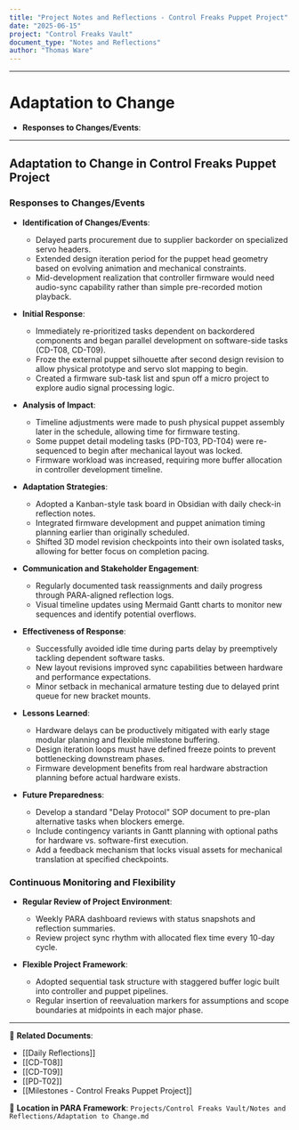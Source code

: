 ```yaml
---
title: "Project Notes and Reflections - Control Freaks Puppet Project"
date: "2025-06-15"
project: "Control Freaks Vault"
document_type: "Notes and Reflections"
author: "Thomas Ware"
---
```

---
# Adaptation to Change

- **Responses to Changes/Events**:

---

## Adaptation to Change in Control Freaks Puppet Project

### Responses to Changes/Events

- **Identification of Changes/Events**:
  - Delayed parts procurement due to supplier backorder on specialized servo headers.
  - Extended design iteration period for the puppet head geometry based on evolving animation and mechanical constraints.
  - Mid-development realization that controller firmware would need audio-sync capability rather than simple pre-recorded motion playback.

- **Initial Response**:
  - Immediately re-prioritized tasks dependent on backordered components and began parallel development on software-side tasks (CD-T08, CD-T09).
  - Froze the external puppet silhouette after second design revision to allow physical prototype and servo slot mapping to begin.
  - Created a firmware sub-task list and spun off a micro project to explore audio signal processing logic.

- **Analysis of Impact**:
  - Timeline adjustments were made to push physical puppet assembly later in the schedule, allowing time for firmware testing.
  - Some puppet detail modeling tasks (PD-T03, PD-T04) were re-sequenced to begin after mechanical layout was locked.
  - Firmware workload was increased, requiring more buffer allocation in controller development timeline.

- **Adaptation Strategies**:
  - Adopted a Kanban-style task board in Obsidian with daily check-in reflection notes.
  - Integrated firmware development and puppet animation timing planning earlier than originally scheduled.
  - Shifted 3D model revision checkpoints into their own isolated tasks, allowing for better focus on completion pacing.

- **Communication and Stakeholder Engagement**:
  - Regularly documented task reassignments and daily progress through PARA-aligned reflection logs.
  - Visual timeline updates using Mermaid Gantt charts to monitor new sequences and identify potential overflows.

- **Effectiveness of Response**:
  - Successfully avoided idle time during parts delay by preemptively tackling dependent software tasks.
  - New layout revisions improved sync capabilities between hardware and performance expectations.
  - Minor setback in mechanical armature testing due to delayed print queue for new bracket mounts.

- **Lessons Learned**:
  - Hardware delays can be productively mitigated with early stage modular planning and flexible milestone buffering.
  - Design iteration loops must have defined freeze points to prevent bottlenecking downstream phases.
  - Firmware development benefits from real hardware abstraction planning before actual hardware exists.

- **Future Preparedness**:
  - Develop a standard "Delay Protocol" SOP document to pre-plan alternative tasks when blockers emerge.
  - Include contingency variants in Gantt planning with optional paths for hardware vs. software-first execution.
  - Add a feedback mechanism that locks visual assets for mechanical translation at specified checkpoints.

### Continuous Monitoring and Flexibility

- **Regular Review of Project Environment**:
  - Weekly PARA dashboard reviews with status snapshots and reflection summaries.
  - Review project sync rhythm with allocated flex time every 10-day cycle.

- **Flexible Project Framework**:
  - Adopted sequential task structure with staggered buffer logic built into controller and puppet pipelines.
  - Regular insertion of reevaluation markers for assumptions and scope boundaries at midpoints in each major phase.

---

🔗 **Related Documents**:
- [[Daily Reflections]]
- [[CD-T08]]
- [[CD-T09]]
- [[PD-T02]]
- [[Milestones - Control Freaks Puppet Project]]

📁 **Location in PARA Framework**: `Projects/Control Freaks Vault/Notes and Reflections/Adaptation to Change.md`
